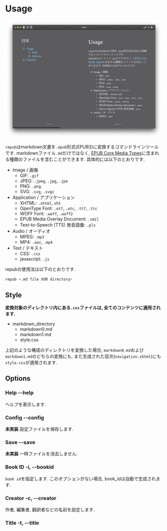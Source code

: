 # Usage
![image](image.png)

`repub`はmarkdown文書を`.epub`形式(EPUB3)に変換するコマンドラインツールです. 
markdownファイル`.md`だけではなく, [EPUB Core Media Types](https://www.w3.org/publishing/epub3/epub-spec.html#sec-core-media-types)に含まれる種類のファイルを含むことができます. 具体的には以下のとおりです. 

- Image / 画像
    - GIF: `.gif`
    - JPEG: `.jpeg`, `.jpg`, `.jpe`
    - PNG: `.png`
    - SVG: `.svg`, `.svgz`
- Application / アプリケーション
    - XHTML: `.xhtml`, `xht`
    - OpenType Font: `.otf`, `.otc`, `.ttf`, `.ttc`
    - WOFF Font: `.woff`, `.woff2`
    - EPUB Media Overlay Document: `.smil`
    - Text-to-Speech (TTS) 発音語彙: `.pls`
- Audio / オーディオ
    - MPEG: `.mp3`
    - MP4: `.aac`, `.mp4`
- Text / テキスト
    - CSS: `.css`
    - javascript: `.js`

repubの使用法は以下のとおりです. 

```bash
repub <.md file XOR directory>
```

## Style
**変換対象のディレクトリ内にある`.css`ファイルは, 全てのコンテンツに適用されます.**

- markdown_directory
    - markdown0.md
    - markdown1.md
    - style.css

上記のような構成のディレクトリを変換した場合, `markdown0.md`および`markdown1.md`のどちらの変換にも, また生成された目次(`navigation.xhtml`)にも`style.css`が適用されます. 

## Options
### Help --help
ヘルプを表示します. 

### Config --config
**未実装** 設定ファイルを保存します. 

### Save --save
**未実装** 一時ファイルを消去しません. 

### Book ID -i, --bookid
`book id`を指定します. このオプションがない場合, book_idは自動で生成されます. 

### Creator -c, --creator <creator>
作者, 編集者, 翻訳者などの名前を設定します. 

### Title -t, --title <title>
タイトルを設定します. 

### Header -h
目次に表示するヘッダーのレベルを設定します. このオプションがない場合, 2に指定されます. 
3に指定した場合, `#`,`##`,`###`の3つのヘッダーが目次に表示されます. 

### Mode --mode
縦書きのためのオプションです. [htb, vrl, vlr]から1つを指定します. このオプションがない場合, `htb`(横書き)に指定されます. 
詳しくは, [tategaki.md](../tategaki_vertical/tategaki.md)を参照してください. 

# Caution
windows, linux では`.epub`ファイルを生成することができないため, zip前の一時ファイルを出力します. 各種コンバーターをご利用ください. 